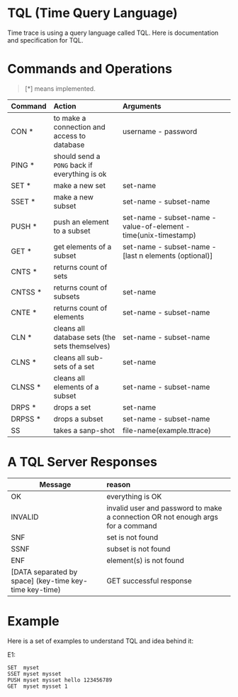 # TQL (Time Query Language)

Time trace is using a query language called TQL. Here is documentation and specification for TQL.  


# Commands and Operations

> [*] means implemented.

| Command   |      Action      |  Arguments |
|----------|:-------------|:------|
| CON * |  to make a connection and access to database | username - password |
| PING * |  should send a `PONG` back if everything is ok |  |
| SET * |    make a new set   | set-name |
| SSET * | make a new subset | set-name - subset-name |
| PUSH * | push an element to a subset | set-name - subset-name - value-of-element - time(unix-timestamp) |
| GET * | get elements of a subset | set-name - subset-name - [last n elements (optional)] |
| CNTS * | returns count of sets |  |
| CNTSS * | returns count of subsets | set-name |
| CNTE * | returns count of elements | set-name - subset-name |
| CLN * | cleans all database sets (the sets themselves) | set-name - subset-name |
| CLNS * | cleans all sub-sets of a set | set-name |
| CLNSS * | cleans all elements of a subset | set-name - subset-name |
| DRPS * | drops a set | set-name |
| DRPSS * | drops a subset | set-name - subset-name |
| SS | takes a sanp-shot | file-name(example.ttrace) |


# A TQL Server Responses

| Message   |      reason      | 
|----------|:-------------|
| OK | everything is OK |
| INVALID | invalid user and password to make a connection OR not enough args for a command |
| SNF | set is not found |
| SSNF | subset is not found |
| ENF | element(s) is not found |
| [DATA separated by space] (key-time key-time key-time) | GET successful response |


# Example

Here is a set of examples to understand TQL and idea behind it:

E1:
```
SET  myset
SSET myset mysset
PUSH myset mysset hello 123456789
GET  myset mysset 1
```
